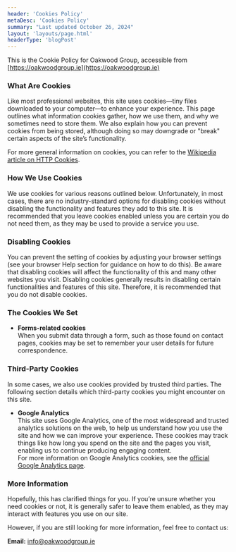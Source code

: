 ```yaml
---
header: 'Cookies Policy'
metaDesc: 'Cookies Policy'
summary: "Last updated October 26, 2024"
layout: 'layouts/page.html'
headerType: 'blogPost'
---
```


This is the Cookie Policy for Oakwood Group, accessible from [https://oakwoodgroup.ie](https://oakwoodgroup.ie)

### What Are Cookies

Like most professional websites, this site uses cookies—tiny files downloaded to your computer—to enhance your experience. This page outlines what information cookies gather, how we use them, and why we sometimes need to store them. We also explain how you can prevent cookies from being stored, although doing so may downgrade or "break" certain aspects of the site’s functionality.

For more general information on cookies, you can refer to the [Wikipedia article on HTTP Cookies](https://en.wikipedia.org/wiki/HTTP_cookie).

### How We Use Cookies

We use cookies for various reasons outlined below. Unfortunately, in most cases, there are no industry-standard options for disabling cookies without disabling the functionality and features they add to this site. It is recommended that you leave cookies enabled unless you are certain you do not need them, as they may be used to provide a service you use.

### Disabling Cookies

You can prevent the setting of cookies by adjusting your browser settings (see your browser Help section for guidance on how to do this). Be aware that disabling cookies will affect the functionality of this and many other websites you visit. Disabling cookies generally results in disabling certain functionalities and features of this site. Therefore, it is recommended that you do not disable cookies.

### The Cookies We Set

- **Forms-related cookies**  
  When you submit data through a form, such as those found on contact pages, cookies may be set to remember your user details for future correspondence.

### Third-Party Cookies

In some cases, we also use cookies provided by trusted third parties. The following section details which third-party cookies you might encounter on this site.

- **Google Analytics**  
  This site uses Google Analytics, one of the most widespread and trusted analytics solutions on the web, to help us understand how you use the site and how we can improve your experience. These cookies may track things like how long you spend on the site and the pages you visit, enabling us to continue producing engaging content.  
  For more information on Google Analytics cookies, see the [official Google Analytics page](https://developers.google.com/analytics/devguides/collection/analyticsjs/cookie-usage).

### More Information

Hopefully, this has clarified things for you. If you’re unsure whether you need cookies or not, it is generally safer to leave them enabled, as they may interact with features you use on our site.

However, if you are still looking for more information, feel free to contact us:

**Email:** info@oakwoodgroup.ie

